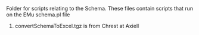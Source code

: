 Folder for scripts relating to the Schema.
These files contain scripts that run on the EMu schema.pl file
  1. convertSchemaToExcel.tgz is from Chrest at Axiell
